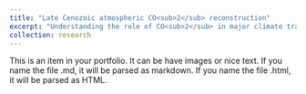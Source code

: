 ```yaml
---
title: "Late Cenozoic atmospheric CO<sub>2</sub> reconstruction"
excerpt: "Understanding the role of CO<sub>2</sub> in major climate transitions. <br/><img src='/images/65MaCO2.jpg'>"
collection: research
---
```


This is an item in your portfolio. It can be have images or nice text. If you name the file .md, it will be parsed as markdown. If you name the file .html, it will be parsed as HTML. 
